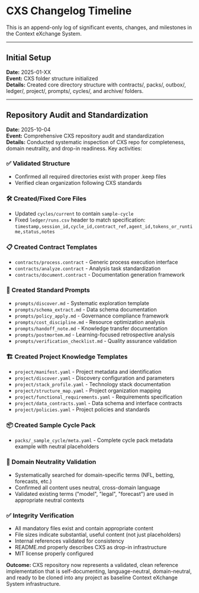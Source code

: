 # CXS Changelog Timeline

This is an append-only log of significant events, changes, and milestones in the Context eXchange System.

---

## Initial Setup

**Date:** 2025-01-XX  
**Event:** CXS folder structure initialized  
**Details:** Created core directory structure with contracts/, packs/, outbox/, ledger/, project/, prompts/, cycles/, and archive/ folders.

---

## Repository Audit and Standardization

**Date:** 2025-10-04  
**Event:** Comprehensive CXS repository audit and standardization  
**Details:** Conducted systematic inspection of CXS repo for completeness, domain neutrality, and drop-in readiness. Key activities:

### ✅ Validated Structure
- Confirmed all required directories exist with proper .keep files
- Verified clean organization following CXS standards

### 🛠️ Created/Fixed Core Files  
- Updated `cycles/current` to contain `sample-cycle`
- Fixed `ledger/runs.csv` header to match specification: `timestamp,session_id,cycle_id,contract_ref,agent_id,tokens_or_runtime,status,notes`

### 📋 Created Contract Templates
- `contracts/process.contract` - Generic process execution interface
- `contracts/analyze.contract` - Analysis task standardization  
- `contracts/document.contract` - Documentation generation framework

### 📝 Created Standard Prompts
- `prompts/discover.md` - Systematic exploration template
- `prompts/schema_extract.md` - Data schema documentation
- `prompts/policy_apply.md` - Governance compliance framework
- `prompts/cost_discipline.md` - Resource optimization analysis
- `prompts/handoff_note.md` - Knowledge transfer documentation
- `prompts/postmortem.md` - Learning-focused retrospective analysis
- `prompts/verification_checklist.md` - Quality assurance validation

### 🏗️ Created Project Knowledge Templates
- `project/manifest.yaml` - Project metadata and identification
- `project/discover.yaml` - Discovery configuration and parameters
- `project/stack_profile.yaml` - Technology stack documentation
- `project/structure_map.yaml` - Project organization mapping
- `project/functional_requirements.yaml` - Requirements specification
- `project/data_contracts.yaml` - Data schema and interface contracts
- `project/policies.yaml` - Project policies and standards

### 📦 Created Sample Cycle Pack
- `packs/_sample_cycle/meta.yaml` - Complete cycle pack metadata example with neutral placeholders

### 🧹 Domain Neutrality Validation
- Systematically searched for domain-specific terms (NFL, betting, forecasts, etc.)
- Confirmed all content uses neutral, cross-domain language
- Validated existing terms ("model", "legal", "forecast") are used in appropriate neutral contexts

### ✅ Integrity Verification
- All mandatory files exist and contain appropriate content
- File sizes indicate substantial, useful content (not just placeholders)
- Internal references validated for consistency
- README.md properly describes CXS as drop-in infrastructure
- MIT license properly configured

**Outcome:** CXS repository now represents a validated, clean reference implementation that is self-documenting, language-neutral, domain-neutral, and ready to be cloned into any project as baseline Context eXchange System infrastructure.
